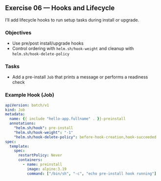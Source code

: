 ## Exercise 06 — Hooks and Lifecycle

I’ll add lifecycle hooks to run setup tasks during install or upgrade.

### Objectives
- Use pre/post install/upgrade hooks
- Control ordering with `helm.sh/hook-weight` and cleanup with `helm.sh/hook-delete-policy`

### Tasks
- Add a pre-install `Job` that prints a message or performs a readiness check

### Example Hook (Job)
```yaml
apiVersion: batch/v1
kind: Job
metadata:
  name: {{ include "hello-app.fullname" . }}-preinstall
  annotations:
    "helm.sh/hook": pre-install
    "helm.sh/hook-weight": "-1"
    "helm.sh/hook-delete-policy": before-hook-creation,hook-succeeded
spec:
  template:
    spec:
      restartPolicy: Never
      containers:
        - name: preinstall
          image: alpine:3.19
          command: ["/bin/sh", "-c", "echo pre-install hook running"]
```


